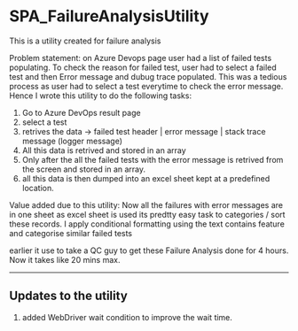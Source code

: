 # SPA_FailureAnalysisUtility
This is a utility created for failure analysis


Problem statement:
on Azure Devops page user had a list of failed tests populating. 
To check the reason for failed test, user had to select a failed test and then Error message and dubug trace populated.
This was a tedious process as user had to select a test everytime to check the error message.
Hence I wrote this utility to do the following tasks:

1) Go to Azure DevOps result page
2) select a test
3) retrives the data -> failed test header | error message | stack trace message (logger message)
4) All this data is retrived and stored in an array
5) Only after the all the failed tests with the error message is retrived from the screen and stored in an array.
6) all this data is then dumped into an excel sheet kept at a predefined location.


Value added due to this utility:
Now all the failures with error messages are in one sheet
as excel sheet is used its predtty easy task to categories / sort these records.
I apply conditional formatting using the text contains feature and categorise similar failed  tests

earlier it use to take a QC guy to get these Failure Analysis done for  4 hours.
Now it takes like 20 mins max.

-------------------------------------
Updates to the utility
--------------------------------------
1) added WebDriver wait condition to improve the wait time.

